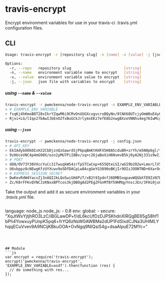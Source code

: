 # travis-encrypt
Encrypt environment variables for use in your travis-ci .travis.yml configuration files.

## CLI
```bash
Usage: travis-encrypt -r [repository slug] -n [name] -v [value] -j [json file]

Options:
  -r, --repo   repository slug                        [string]
  -n, --name   environment variable name to encrypt   [string]
  -v, --value  environment variable value to encrypt  [string]
  -j, --json   json file with variables to encrypt    [string]
```

##### using `--name` & `--value`
```bash
travis-encrypt -r pwmckenna/node-travis-encrypt -n EXAMPLE_ENV_VARIABLE -v asdf
> # EXAMPLE_ENV_VARIABLE
> fsqKj4hKmeB8T28xIkrYZqwM6i9CMvOnUUGXcxgvcroBQyNn/0lNX68UTcjyOmW8oE4yOyHJ+rWLp6qEG \
> Rjxi+LG/lIqx27bAwIJbEnOZfxBuGCkJrlymsEKz7efE8b2nwgBXzeVNNhu4eg76IwMcgXL5QxrsYhwRMyXGcsOcBA=
```

##### using `--json`
```bash
travis-encrypt -r pwmckenna/node-travis-encrypt -j config.json
> # API_KEY
> EkIAdybOOkDIxHJ2CbDjznQzGawrdSjP6pqBmKtKHFX5H8A5cduBR+zrYh/m5N0p6gl/ttJYjhu6S94QF5PISv \
> 9zHUceVNC4p4mG90X/ozn2yMU7PiI8Bv/sq+c26jwBoXiH6NsmvB5kj0yA2Nj331s9wIiSOn0TNhI33LP5d/s=
> # PORT
> d88/OV73Y30VXccYuCc31TwuqkWS4zrTpSTCwCop+655QteiSI/wGI9b202w+LmorLlV5n33CA74SETz0NAqMG \
> U6vbppz8cNEwgKfzUYXcwv9o5DfDACpLw8AcgGeYG3890oBKjIr9OIzJOONTND+6XarOueKLgwouuXUwqc1FM=
> # EXPRESS_SESSION_SECRET
> DwKevRdW4YacvZj3nAQI2kLQo5wiGH4PzT/xB2t9IpdnfJ6DMBSoqpavWQGbXfD9ZzN7DgnBvFmvm295LdqIlY \
> Zc/K0rFFKvQYNCJzKNxxBPTcos3kjDBOgAd2PEgZFGnMfBY59HMqyYnscJEn/3FHi0ju8HRXn0+09KllERLj4=
```

Take the output and add it as secure environment variables in your *.travis.yml* file.
> ```yml
language: node_js
node_js:
    - 0.8
env:
    global:
        - secure: "XqJtWxYjtjhRO3LzC/iBGLawDP+f/dL6kcUfDzDJPSKhdnXIRQgBE65g58hf1bPh4YowxuyPUnpK5pq6+frYQ6zNsW0AWBMa2dUP1FdSIxdCJNa3UHlMLYhqqECuVvev9A9NCijKBkuOOA+OvNgq9NIQsiS4g+dsaAlpuE72MYc="
```



## Module
```js
var encrypt = require('travis-encrypt');
encrypt('pwmckenna/travis-encrypt', 'EXAMPLE_ENV_VARIABLE=asdf').then(function (res) {
  // do something with res...
});
